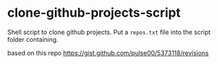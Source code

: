 # clone-github-projects-script
Shell script to clone github projects. Put a `repos.txt` file into the script folder containing.

based on this repo https://gist.github.com/pulse00/5373118/revisions
